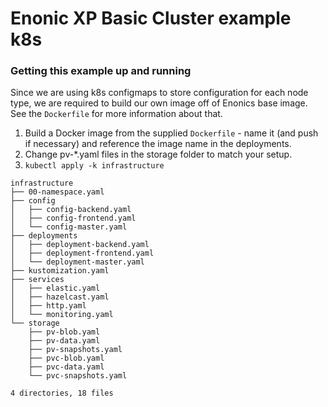 # Enonic XP Basic Cluster example k8s

### Getting this example up and running
Since we are using k8s configmaps to store configuration for each node type, we are required to build our own image off of 
Enonics base image. See the `Dockerfile` for more information about that. 

1. Build a Docker image from the supplied `Dockerfile` - name it (and push if necessary) and reference the image name in the deployments.
2. Change pv-*.yaml files in the storage folder to match your setup. 
3. `kubectl apply -k infrastructure`

```
infrastructure
├── 00-namespace.yaml
├── config
│   ├── config-backend.yaml
│   ├── config-frontend.yaml
│   └── config-master.yaml
├── deployments
│   ├── deployment-backend.yaml
│   ├── deployment-frontend.yaml
│   └── deployment-master.yaml
├── kustomization.yaml
├── services
│   ├── elastic.yaml
│   ├── hazelcast.yaml
│   ├── http.yaml
│   └── monitoring.yaml
└── storage
    ├── pv-blob.yaml
    ├── pv-data.yaml
    ├── pv-snapshots.yaml
    ├── pvc-blob.yaml
    ├── pvc-data.yaml
    └── pvc-snapshots.yaml

4 directories, 18 files
```
